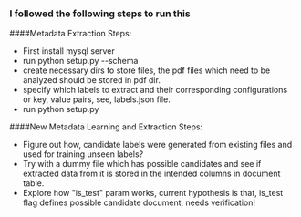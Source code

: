 ### I followed the following steps to run this

####Metadata Extraction Steps:
 - First install mysql server
 - run python setup.py --schema
 - create necessary dirs to store files, the pdf files which need to be analyzed
should be stored in pdf dir.
 - specify which labels to extract and their corresponding configurations
or key, value pairs, see, labels.json file.
 - run python setup.py

####New Metadata Learning and Extraction Steps:

- Figure out how, candidate labels were generated from existing files and used for training 
unseen labels?
- Try with a dummy file which has possible candidates and see if extracted data from it is stored 
in the intended columns in document table.
- Explore how "is_test" param works, current hypothesis is that, is_test flag defines
possible candidate document, needs verification!
